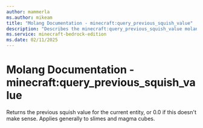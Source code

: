 ```yaml
---
author: mammerla
ms.author: mikeam
title: "Molang Documentation - minecraft:query_previous_squish_value"
description: "Describes the minecraft:query_previous_squish_value molang"
ms.service: minecraft-bedrock-edition
ms.date: 02/11/2025 
---
```


# Molang Documentation - minecraft:query_previous_squish_value

Returns the previous squish value for the current entity, or 0.0 if this doesn't make sense. Applies generally to slimes and magma cubes.
